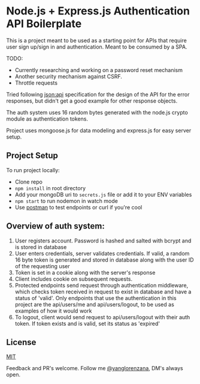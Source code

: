 # Node.js + Express.js Authentication API Boilerplate

This is a project meant to be used as a starting point for APIs that require user sign up/sign in and authentication. Meant to be consumed by a SPA.

TODO:

- Currently researching and working on a password reset mechanism
- Another security mechanism against CSRF.
- Throttle requests

Tried following [json:api](http://jsonapi.org/) specification for the design of the API for the error responses, but didn't get a good example for other response objects.

The auth system uses 16 random bytes generated with the node.js crypto module as authentication tokens.

Project uses mongoose.js for data modeling and express.js for easy server setup.

## Project Setup

To run project locally:

- Clone repo
- `npm install` in root directory
- Add your mongoDB uri to `secrets.js` file or add it to your ENV variables
- `npm start` to run nodemon in watch mode
- Use [postman](https://https://www.getpostman.com/) to test endpoints or curl if you're cool

## Overview of auth system:

1.  User registers account. Password is hashed and salted with bcrypt and is stored in database
2.  User enters credentials, server validates credentials. If valid, a random 16 byte token is generated and stored in database along with the user ID of the requesting user
3.  Token is set in a cookie along with the server's response
4.  Client includes cookie on subsequent requests.
5.  Protected endpoints send request through authentication middleware, which checks token received in request to exist in database and have a status of 'valid'. Only endpoints that use the authentication in this project are the api/users/me and api/users/logout, to be used as examples of how it would work
6.  To logout, client would send request to api/users/logout with their auth token. If token exists and is valid, set its status as 'expired'

## License

[MIT](https://github.com/ylorenzana/node-express-api-auth/blob/master/LICENSE)

Feedback and PR's welcome. Follow me [@yanglorenzana](https://twitter.com/yanglorenzana), DM's always open.
